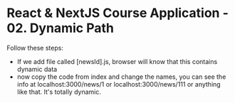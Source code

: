 # React & NextJS Course Application - 02. Dynamic Path 


Follow these steps:

- If we add file called [newsId].js, browser will know that this contains dynamic data
- now copy the code from index and change the names, you can see the info at localhost:3000/news/1 or localhost:3000/news/111 or anything like that. It's totally dynamic.



